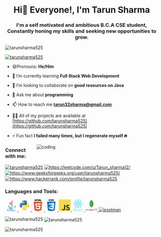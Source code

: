 
<h1 align="center">Hi👋 Everyone!, I'm Tarun Sharma</h1>
<h3 align="center">I'm a self motivated and ambitious B.C.A CSE student, Constantly honing my skills and seeking new opportunities to grow.</h3>

<p align="left"> <img src="https://komarev.com/ghpvc/?username=tarunsharma525&label=Profile%20views&color=0e75b6&style=flat" alt="tarunsharma525" /> </p>

<p align="left"> <a href="https://github.com/ryo-ma/github-profile-trophy"><img src="https://github-profile-trophy.vercel.app/?username=tarunsharma525" alt="tarunsharma525" /></a> </p>

- 😄Pronouns: **He/Him**

- 🌱 I’m currently learning **Full Stack Web Development**

- 👯 I’m looking to collaborate on **good resources on Java**

- 💬 Ask me about **programming**

- 📫 How to reach me **tarun32sharma@gmail.com**

- 👨‍💻 All of my projects are available at [https://github.com/tarunsharma525](https://github.com/tarunsharma525)

- ⚡ Fun fact **I failed many times, but I regenerate myself 🔥**

<img align="right" alt="coding" width="400" src="https://user-images.githubusercontent.com/55389276/140866485-8fb1c876-9a8f-4d6a-98dc-08c4981eaf70.gif">


<h3 align="left">Connect with me:</h3>
<p align="left">
<a href="https://www.linkedin.com/in/tarunsharma525/" target="blank"><img align="center" src="https://raw.githubusercontent.com/rahuldkjain/github-profile-readme-generator/master/src/images/icons/Social/linked-in-alt.svg" alt="tarunsharma525" height="30" width="40" /></a>
<a href="https://leetcode.com/u/Tarun_sharma12/" target="blank"><img align="center" src="https://raw.githubusercontent.com/rahuldkjain/github-profile-readme-generator/master/src/images/icons/Social/leet-code.svg" alt="https://leetcode.com/u/Tarun_sharma12/" height="30" width="40" /></a>
<a href="https://www.geeksforgeeks.org/user/tarunsharma525/" target="blank"><img align="center" src="https://raw.githubusercontent.com/rahuldkjain/github-profile-readme-generator/master/src/images/icons/Social/geeks-for-geeks.svg" alt="https://www.geeksforgeeks.org/user/tarunsharma525/" height="30" width="40" /></a>
<a href="https://www.hackerrank.com/profile/tarunsharma525" target="blank"><img align="center" src="https://raw.githubusercontent.com/rahuldkjain/github-profile-readme-generator/master/src/images/icons/Social/hackerrank.svg" alt="https://www.hackerrank.com/profile/tarunsharma525" height="30" width="40" /></a>
</p>

<h3 align="left">Languages and Tools:</h3>

<p align="left"> 
<a href="https://www.java.com" target="_blank" rel="noreferrer"> <img src="https://raw.githubusercontent.com/devicons/devicon/master/icons/java/java-original.svg" alt="java" width="40" height="40"/> </a>
<a href="https://www.python.org" target="_blank" rel="noreferrer"> <img src="https://raw.githubusercontent.com/devicons/devicon/master/icons/python/python-original.svg" alt="python" width="40" height="40"/> </a> 
<a href="https://www.w3.org/html/" target="_blank" rel="noreferrer"> <img src="https://raw.githubusercontent.com/devicons/devicon/master/icons/html5/html5-original-wordmark.svg" alt="html5" width="40"
height="40"/> </a>
<a href="https://www.w3schools.com/css/" target="_blank" rel="noreferrer"> <img src="https://raw.githubusercontent.com/devicons/devicon/master/icons/css3/css3-original-wordmark.svg" alt="css3" width="40" height="40"/> </a>   <a href="https://developer.mozilla.org/en-US/docs/Web/JavaScript" target="_blank" rel="noreferrer"> <img src="https://raw.githubusercontent.com/devicons/devicon/master/icons/javascript/javascript-original.svg" alt="javascript" width="40" height="40"/> </a>
 <a href="https://reactjs.org/" target="_blank" rel="noreferrer"> <img src="https://raw.githubusercontent.com/devicons/devicon/master/icons/react/react-original-wordmark.svg" alt="react" width="40" height="40"/> </a>
 <a href="https://www.mongodb.com/" target="_blank" rel="noreferrer"> <img src="https://raw.githubusercontent.com/devicons/devicon/master/icons/mongodb/mongodb-original-wordmark.svg" alt="mongodb" width="40" height="40"/> </a> <a href="https://postman.com" target="_blank" rel="noreferrer"> <img src="https://www.vectorlogo.zone/logos/getpostman/getpostman-icon.svg" alt="postman" width="40" height="40"/> </a> </p>


<p><img align="left" src="https://github-readme-stats.vercel.app/api/top-langs?username=tarunsharma525&show_icons=true&locale=en&layout=compact" alt="tarunsharma525" /></p>

<p>&nbsp;<img align="center" src="https://github-readme-stats.vercel.app/api?username=tarunsharma525&show_icons=true&locale=en" alt="tarunsharma525" /></p>

<p><img align="center" src="https://github-readme-streak-stats.herokuapp.com/?user=tarunsharma525&" alt="tarunsharma525" /></p>
